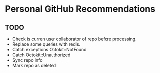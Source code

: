 # Personal GitHub Recommendations



## TODO

* Check is curren user collaborator of repo before processing.
* Replace some queries with redis.
* Catch exceptions Octokit::NotFound
* Catch Octokit::Unauthorized
* Sync repo info
* Mark repo as deleted
